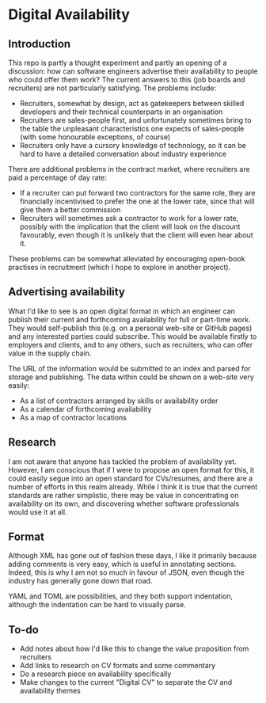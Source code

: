 Digital Availability
===

Introduction
---

This repo is partly a thought experiment and partly an opening of a discussion: how can
software engineers advertise their availability to people who could offer them work? The
current answers to this (job boards and recruiters) are not particularly satisfying. The
problems include:

* Recruiters, somewhat by design, act as gatekeepers between skilled developers
and their technical counterparts in an organisation
* Recruiters are sales-people first, and unfortunately sometimes bring to the table
the unpleasant characteristics one expects of sales-people (with some honourable
exceptions, of course)
* Recruiters only have a cursory knowledge of technology, so it can be hard to
have a detailed conversation about industry experience

There are additional problems in the contract market, where recruiters are paid
a percentage of day rate:

* If a recruiter can put forward two contractors for the same role, they are financially
incentivised to prefer the one at the lower rate, since that will give them a better
commission
* Recruiters will sometimes ask a contractor to work for a lower rate, possibly
with the implication that the client will look on the discount favourably, even though
it is unlikely that the client will even hear about it.

These problems can be somewhat alleviated by encouraging open-book practises in
recruitment (which I hope to explore in another project).

Advertising availability
---

What I'd like to see is an open digital format in which an engineer can publish their
current and forthcoming availability for full or part-time work. They would self-publish
this (e.g. on a personal web-site or GitHub pages) and any interested parties could
subscribe. This would be available firstly to employers and clients, and to any others,
such as recruiters, who can offer value in the supply chain.

The URL of the information would be submitted to an index and parsed for storage and
publishing. The data within could be shown on a web-site very easily:

* As a list of contractors arranged by skills or availability order
* As a calendar of forthcoming availability
* As a map of contractor locations

Research
---

I am not aware that anyone has tackled the problem of availability yet. However, I
am conscious that if I were to propose an open format for this, it could easily segue
into an open standard for CVs/resumes, and there are a number of efforts in this
realm already. While I think it is true that the current standards are rather
simplistic, there may be value in concentrating on availability on its own, and
discovering whether software professionals would use it at all.

Format
---

Although XML has gone out of fashion these days, I like it primarily because adding
comments is very easy, which is useful in annotating sections. Indeed, this is why
I am not so much in favour of JSON, even though the industry has generally gone down
that road.

YAML and TOML are possibilities, and they both support indentation, although the
indentation can be hard to visually parse.

To-do
---

* Add notes about how I'd like this to change the value proposition from recruiters
* Add links to research on CV formats and some commentary
* Do a research piece on availability specifically
* Make changes to the current "Digital CV" to separate the CV and availability themes
